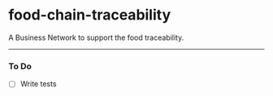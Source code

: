 # food-chain-traceability

A Business Network to support the food traceability.

---

### To Do

- [ ] Write tests
